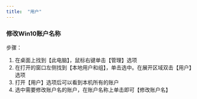 ```yaml
---
title:  "用户"
---
```


### 修改Win10账户名称

<p>步骤：</p>
<ol>
    <li>在桌面上找到【此电脑】，鼠标右键单击【管理】选项</li>
    <li>在打开的窗口左侧找到【本地用户和组】，单击选中。在展开区域双击【用户】选项</li>
    <li>打开【用户】选项后可以看到本机所有的账户</li>
    <li>选中需要修改账户名的账户，在账户名称上单击即可【修改账户名】</li>
</ol>
